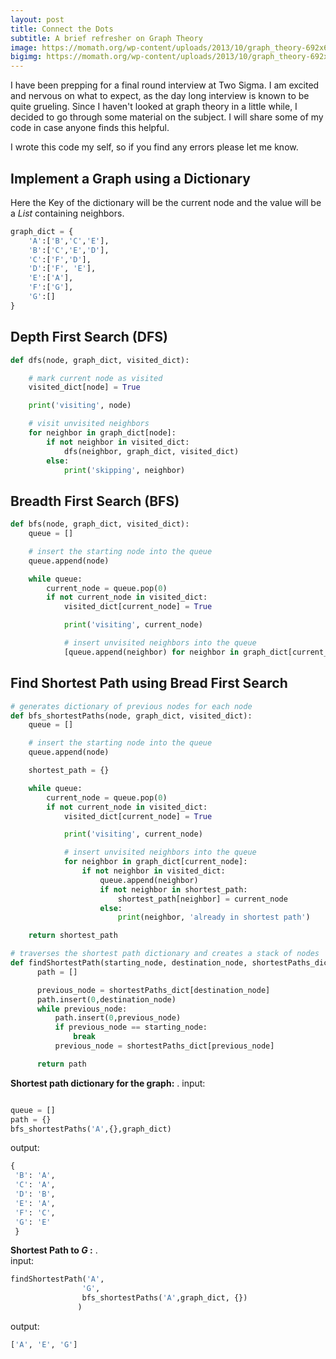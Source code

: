 ```yaml
---
layout: post
title: Connect the Dots
subtitle: A brief refresher on Graph Theory
image: https://momath.org/wp-content/uploads/2013/10/graph_theory-692x674.jpeg
bigimg: https://momath.org/wp-content/uploads/2013/10/graph_theory-692x674.jpeg
---
```


I have been prepping for a final round interview at Two Sigma. I am excited and nervous on what to expect, as the day long interview is known to be quite grueling. Since I haven't looked at graph theory in a little while, I decided to go through some material on the subject. I will share some of my code in case anyone finds this helpful.

I wrote this code my self, so if you find any errors please let me know.

## Implement a Graph using a Dictionary

Here the Key of the dictionary will be the current node and the value will be a *List* containing neighbors.

``` python
graph_dict = {
    'A':['B','C','E'],
    'B':['C','E','D'],
    'C':['F','D'],
    'D':['F', 'E'],
    'E':['A'],
    'F':['G'],
    'G':[]
}

```

## Depth First Search (DFS) ##

``` python
def dfs(node, graph_dict, visited_dict):

    # mark current node as visited
    visited_dict[node] = True

    print('visiting', node)

    # visit unvisited neighbors
    for neighbor in graph_dict[node]:  
        if not neighbor in visited_dict:
            dfs(neighbor, graph_dict, visited_dict)
        else:
            print('skipping', neighbor)

```

## Breadth First Search (BFS) ##

``` python
def bfs(node, graph_dict, visited_dict):
    queue = []

    # insert the starting node into the queue
    queue.append(node)

    while queue:
        current_node = queue.pop(0)
        if not current_node in visited_dict:
            visited_dict[current_node] = True

            print('visiting', current_node)

            # insert unvisited neighbors into the queue
            [queue.append(neighbor) for neighbor in graph_dict[current_node] if not neighbor in visited_dict]


```

## Find Shortest Path using Bread First Search ##

``` python
# generates dictionary of previous nodes for each node
def bfs_shortestPaths(node, graph_dict, visited_dict):
    queue = []

    # insert the starting node into the queue
    queue.append(node)

    shortest_path = {}

    while queue:
        current_node = queue.pop(0)
        if not current_node in visited_dict:
            visited_dict[current_node] = True

            print('visiting', current_node)

            # insert unvisited neighbors into the queue
            for neighbor in graph_dict[current_node]:
                if not neighbor in visited_dict:
                    queue.append(neighbor)
                    if not neighbor in shortest_path:
                        shortest_path[neighbor] = current_node
                    else:
                        print(neighbor, 'already in shortest path')

    return shortest_path

# traverses the shortest path dictionary and creates a stack of nodes
def findShortestPath(starting_node, destination_node, shortestPaths_dict):
      path = []

      previous_node = shortestPaths_dict[destination_node]
      path.insert(0,destination_node)
      while previous_node:
          path.insert(0,previous_node)
          if previous_node == starting_node:
              break
          previous_node = shortestPaths_dict[previous_node]

      return path

  ```

**Shortest path dictionary for the graph:** . 
input:
``` python

queue = []
path = {}
bfs_shortestPaths('A',{},graph_dict)
```
output:
``` python
{
 'B': 'A',
 'C': 'A',
 'D': 'B',
 'E': 'A',
 'F': 'C',
 'G': 'E'
 }
 ```

 **Shortest Path to *G* :** .    
 input:
 ``` python
 findShortestPath('A',
                 'G',
                 bfs_shortestPaths('A',graph_dict, {})
                )
```

output:
``` python
['A', 'E', 'G']
```
